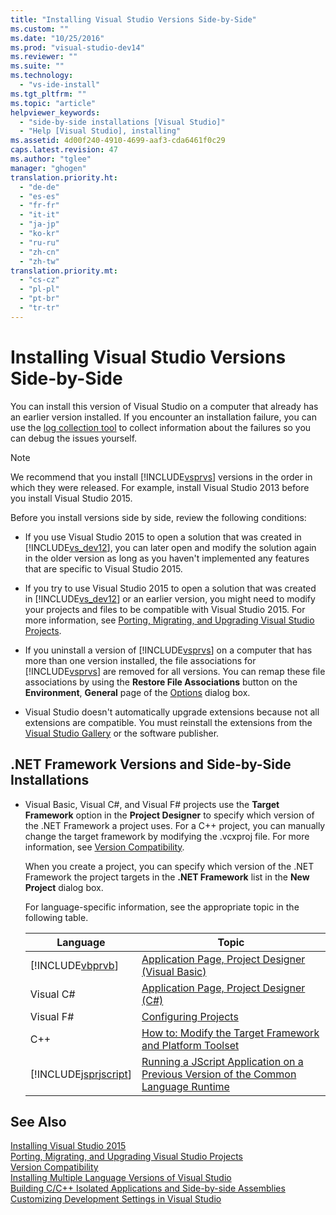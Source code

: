 ```yaml
---
title: "Installing Visual Studio Versions Side-by-Side"
ms.custom: ""
ms.date: "10/25/2016"
ms.prod: "visual-studio-dev14"
ms.reviewer: ""
ms.suite: ""
ms.technology: 
  - "vs-ide-install"
ms.tgt_pltfrm: ""
ms.topic: "article"
helpviewer_keywords: 
  - "side-by-side installations [Visual Studio]"
  - "Help [Visual Studio], installing"
ms.assetid: 4d00f240-4910-4699-aaf3-cda6461f0c29
caps.latest.revision: 47
ms.author: "tglee"
manager: "ghogen"
translation.priority.ht: 
  - "de-de"
  - "es-es"
  - "fr-fr"
  - "it-it"
  - "ja-jp"
  - "ko-kr"
  - "ru-ru"
  - "zh-cn"
  - "zh-tw"
translation.priority.mt: 
  - "cs-cz"
  - "pl-pl"
  - "pt-br"
  - "tr-tr"
---
```

# Installing Visual Studio Versions Side-by-Side
You can install this version of Visual Studio on a computer that already has an earlier version installed. If you encounter an installation failure, you can use the [log collection tool](http://go.microsoft.com/fwlink/?LinkId=262077) to collect information about the failures so you can debug the issues yourself.  
  
> [!NOTE]
>  We recommend that you install [!INCLUDE[vsprvs](../code-quality/includes/vsprvs_md.md)] versions in the order in which they were released. For example, install Visual Studio 2013 before you install Visual Studio 2015.  
  
 Before you install versions side by side, review the following conditions:  
  
-   If you use Visual Studio 2015 to open a solution that was created in [!INCLUDE[vs_dev12](../extensibility/includes/vs_dev12_md.md)], you can later open and modify the solution again in the older version as long as you haven't implemented any features that are specific to Visual Studio 2015.  
  
-   If you try to use Visual Studio 2015 to open a solution that was created in [!INCLUDE[vs_dev12](../extensibility/includes/vs_dev12_md.md)] or an earlier version, you might need to modify your projects and files to be compatible with Visual Studio 2015. For more information, see  [Porting, Migrating, and Upgrading Visual Studio Projects](../porting/porting--migrating--and-upgrading-visual-studio-projects.md).  
  
-   If you uninstall a version of [!INCLUDE[vsprvs](../code-quality/includes/vsprvs_md.md)] on a computer that has more than one version installed, the file associations for [!INCLUDE[vsprvs](../code-quality/includes/vsprvs_md.md)] are removed for all versions. You can remap these file associations by using the **Restore File Associations** button on the **Environment**, **General** page of the [Options](../ide-reference/general--environment--options-dialog-box.md) dialog box.  
  
-   Visual Studio doesn't automatically upgrade extensions because not all extensions are compatible. You must reinstall the extensions from the [Visual Studio Gallery](http://go.microsoft.com/fwlink/?LinkId=178891) or the software publisher.  
  
## .NET Framework Versions and Side-by-Side Installations  
  
-   Visual Basic, Visual C#, and Visual F# projects use the **Target Framework** option in the **Project Designer** to specify which version of the .NET Framework a project uses. For a C++ project, you can manually change the target framework by modifying the .vcxproj file. For more information, see [Version Compatibility](../Topic/Version%20Compatibility%20in%20the%20.NET%20Framework.md).  
  
     When you create a project, you can specify which version of the .NET Framework the project targets in the **.NET Framework** list in the **New Project** dialog box.  
  
     For language-specific information, see the appropriate topic in the following table.  
  
    |Language|Topic|  
    |--------------|-----------|  
    |[!INCLUDE[vbprvb](../code-quality/includes/vbprvb_md.md)]|[Application Page, Project Designer (Visual Basic)](../ide-reference/application-page--project-designer--visual-basic-.md)|  
    |Visual C#|[Application Page, Project Designer (C#)](../ide-reference/application-page--project-designer--csharp-.md)|  
    |Visual F#|[Configuring Projects](../Topic/Configuring%20Projects%20\(F%23\).md)|  
    |C++|[How to: Modify the Target Framework and Platform Toolset](../Topic/How%20to:%20Modify%20the%20Target%20Framework%20and%20Platform%20Toolset.md)|  
    |[!INCLUDE[jsprjscript](../debug-interface-access/includes/jsprjscript_md.md)]|[Running a JScript Application on a Previous Version of the Common Language Runtime](http://msdn.microsoft.com/en-us/bbea51b5-ac03-4e6c-b9a6-f487ef63eda5)|  
  
## See Also  
 [Installing Visual Studio 2015](../install/installing-visual-studio-2015.md)   
 [Porting, Migrating, and Upgrading Visual Studio Projects](../porting/porting--migrating--and-upgrading-visual-studio-projects.md)   
 [Version Compatibility](../Topic/Version%20Compatibility%20in%20the%20.NET%20Framework.md)   
 [Installing Multiple Language Versions of Visual Studio](../install/installing-multiple-language-versions-of-visual-studio.md)   
 [Building C/C++ Isolated Applications and Side-by-side Assemblies](../Topic/Building%20C-C++%20Isolated%20Applications%20and%20Side-by-side%20Assemblies.md)   
 [Customizing Development Settings in Visual Studio](http://msdn.microsoft.com/en-us/22c4debb-4e31-47a8-8f19-16f328d7dcd3)